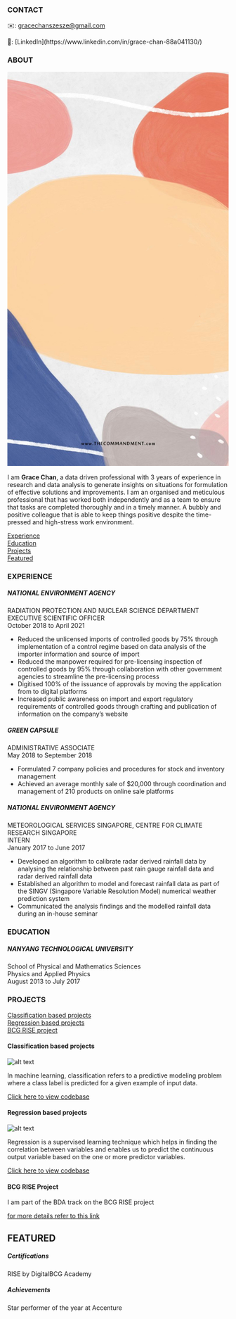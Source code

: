 <!-- CONTACT Section Starts -->
### CONTACT

<!-- Add your details -->
✉️: gracechanszesze@gmail.com <br>
<!-- &nbsp;&nbsp; 📲 +65 9656 2528 -->
<!-- &nbsp;&nbsp;&nbsp;&nbsp;&nbsp; --> 🔗: [LinkedIn](https://www.linkedin.com/in/grace-chan-88a041130/) 
<!-- &nbsp;&nbsp;&nbsp;&nbsp;&nbsp; [Website](https://datasciencestunt.com/) -->
<!-- CONTACT Section Ends -->

<!-- ABOUT Section Starts -->
### ABOUT
<!-- Add link to your picture -->

![alt text](https://github.com/gracesze/grace-chan/blob/main/images/85EDB255-3536-4083-8E86-503C39BFDD2E.jpeg?raw=true)

<!-- Add your details -->

I am __Grace Chan__, a data driven professional with 3 years of experience in research and data analysis to generate insights on situations for formulation of effective solutions and improvements. I am an organised and meticulous professional that has worked both independently and as a team to ensure that tasks are completed thoroughly and in a timely manner. A bubbly and positive colleague that is able to keep things positive despite the time-pressed and high-stress work environment.

<!-- a seasoned data scientist with ~7 years of progressive experience in artificial intelligence. I have contributed as an AI product developer (R&D unit) and been AI consultant for top-notch clients in their AI journey. I am involved in comprehensive development, design & analysis of AI algorithms to build analytical solutions, while facilitating and leading data science teams. 

A data driven professional with 3 years of experience in research and data analysis to generate insights on situations for formulation of effective solutions and improvements.
An organised and meticulous professional that has worked both independently and as a team to ensure that tasks are completed thoroughly and in a timely manner.
A bubbly and positive colleague that is able to keep things positive despite the time-pressed and high-stress work environment.-->


<!-- Add link to the sections -->
[Experience](#experience) <br>
[Education](#education) <br>
[Projects](#projects) <br>
[Featured](#featured) <br> 

<!-- ABOUT Section Ends -->

<!-- EXPERIENCE Section Starts -->
### EXPERIENCE
<!-- Add your details -->
##### NATIONAL ENVIRONMENT AGENCY
RADIATION PROTECTION AND NUCLEAR SCIENCE DEPARTMENT<br>
EXECUTIVE SCIENTIFIC OFFICER<br>
October 2018 to April 2021

- Reduced the unlicensed imports of controlled goods by 75% through implementation of a control regime based on data analysis of the importer information and source of import <br>
- Reduced the manpower required for pre-licensing inspection of controlled goods by 95% through collaboration with other government agencies to streamline the pre-licensing process <br>
- Digitised 100% of the issuance of approvals by moving the application from to digital platforms <br>
- Increased public awareness on import and export regulatory requirements of controlled goods through crafting and publication of information on the company’s website <br>

##### GREEN CAPSULE 
ADMINISTRATIVE ASSOCIATE<br>
May 2018 to September 2018

- Formulated 7 company policies and procedures for stock and inventory management <br>
- Achieved an average monthly sale of $20,000 through coordination and management of 210 products on online sale platforms

##### NATIONAL ENVIRONMENT AGENCY
METEOROLOGICAL SERVICES SINGAPORE, CENTRE FOR CLIMATE RESEARCH SINGAPORE<br>
INTERN<br>
January 2017 to June 2017

- Developed an algorithm to calibrate radar derived rainfall data by analysing the relationship between past rain gauge rainfall data and radar derived rainfall data <br>
- Established an algorithm to model and forecast rainfall data as part of the SINGV (Singapore Variable Resolution Model) numerical weather prediction system <br>
- Communicated the analysis findings and the modelled rainfall data during an in-house seminar


<!-- EXPERIENCE Section Ends -->

<!-- EDUCATION Section Starts -->
### EDUCATION
<!-- Add your details -->
##### NANYANG TECHNOLOGICAL UNIVERSITY
School of Physical and Mathematics Sciences <br>
Physics and Applied Physics <br>
August 2013 to July 2017

<!-- EDUCATION Section Ends -->

<!-- PROJECTS Section Starts -->
### PROJECTS
<!-- Add your details -->

[Classification based projects](#classification-based-projects) <br>
[Regression based projects](#regression-based-projects) <br>
[BCG RISE project](#bcg-rise-projects) <br>

<!-- Add your details -->

#### Classification based projects
![alt text](https://raw.githubusercontent.com/krvishwesh54/Kumar-Vishwesh/main/images/Classification.png)

In machine learning, classification refers to a predictive modeling problem where a class label is predicted for a given example of input data.

[Click here to view codebase](https://github.com/krvishwesh54/DataScience_DeepLearning_MachineLearning/tree/master/Classification)

#### Regression based projects
![alt text](https://raw.githubusercontent.com/krvishwesh54/Kumar-Vishwesh/main/images/Regression.jpg)

Regression is a supervised learning technique which helps in finding the correlation between variables and enables us to predict the continuous output variable based on the one or more predictor variables.

[Click here to view codebase](https://github.com/krvishwesh54/DataScience_DeepLearning_MachineLearning/tree/master/Regression)

#### BCG RISE Project

I am part of the BDA track on the BCG RISE project

[for more details refer to this link](https://bcg.com)

<!-- PROJECTS Section Ends -->

<!-- FEATURED Section Starts -->
## FEATURED
<!-- Add your details -->
##### Certifications
RISE by DigitalBCG Academy

##### Achievements
Star performer of the year at Accenture
<!-- FEATURED Section Ends -->
